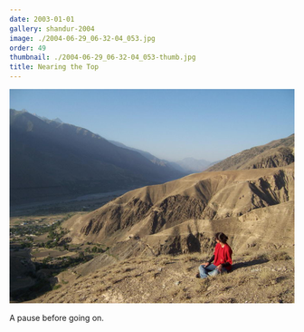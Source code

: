 ```yaml
---
date: 2003-01-01
gallery: shandur-2004
image: ./2004-06-29_06-32-04_053.jpg
order: 49
thumbnail: ./2004-06-29_06-32-04_053-thumb.jpg
title: Nearing the Top
---
```


![Nearing the Top](./2004-06-29_06-32-04_053.jpg)

A pause before going on.
